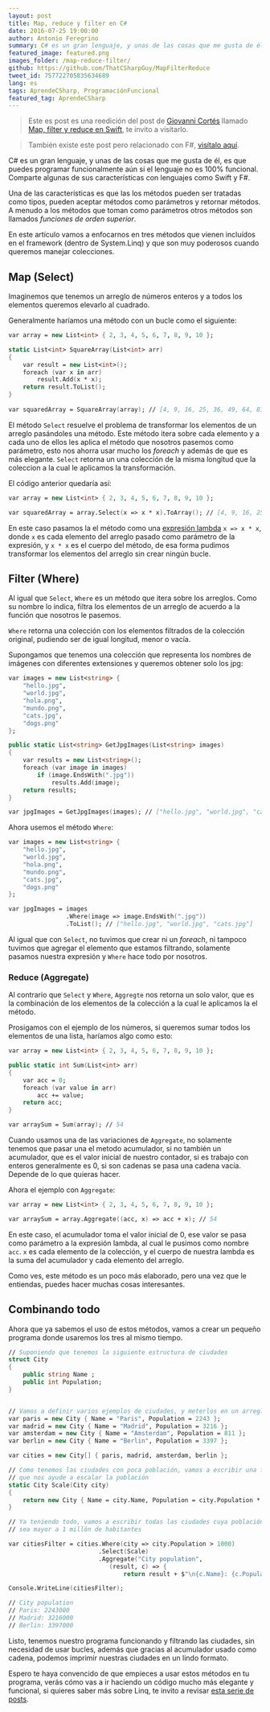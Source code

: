 ```yaml
---
layout: post
title: Map, reduce y filter en C#
date: 2016-07-25 19:00:00
author: Antonio Feregrino
summary: C# es un gran lenguaje, y unas de las cosas que me gusta de él, es que puedes programar funcionalmente aún si el lenguaje no es 100% funcional. Comparte algunas de sus características con lenguajes como Swift y F#.
featured_image: featured.png
images_folder: /map-reduce-filter/
github: https://github.com/ThatCSharpGuy/MapFilterReduce
tweet_id: 757722705835634689
lang: es
tags: AprendeCSharp, ProgramaciónFuncional
featured_tag: AprendeCSharp
---
```


 > Este es post es una reedición del post de <a href="https://twitter.com/giovanni_cortes" target="_blank">Giovanni Cortés</a> llamado <a href="https://giovannicortes.com/swift/map-filter-reduce-en-swift/" target="_blank">Map, filter y reduce en Swift</a>, te invito a visitarlo.  

 > También existe este post pero relacionado con F#, <a href="../map-filter-reduce-f-sharp">visítalo aquí</a>.

C# es un gran lenguaje, y unas de las cosas que me gusta de él, es que puedes programar funcionalmente aún si el lenguaje no es 100% funcional. Comparte algunas de sus características con lenguajes como Swift y F#.

Una de las características es que las los métodos pueden ser tratadas como tipos, pueden aceptar métodos como parámetros y retornar métodos. A menudo a los métodos que toman como parámetros otros métodos son llamados *funciones de orden superior*.

En este artículo vamos a enfocarnos en tres métodos que vienen incluídos en el framework (dentro de System.Linq) y que son muy poderosos cuando queremos manejar colecciones.

## Map (Select)
Imaginemos que tenemos un arreglo de números enteros y a todos los elementos queremos elevarlo al cuadrado.

Generalmente haríamos una método con un bucle como el siguiente:

```fsharp  
var array = new List<int> { 2, 3, 4, 5, 6, 7, 8, 9, 10 };

static List<int> SquareArray(List<int> arr)
{
    var result = new List<int>();
    foreach (var x in arr)
        result.Add(x * x);
    return result.ToList();
}
   
var squaredArray = SquareArray(array); // [4, 9, 16, 25, 36, 49, 64, 81, 100]
```  

El método `Select` resuelve el problema de transformar los elementos de un arreglo pasándoles una método. Este método itera sobre cada elemento y a cada uno de ellos les aplica el método que nosotros pasemos como parámetro, esto nos ahorra usar mucho los *foreach* y además de que es más elegante. `Select` retorna un una colección de la misma longitud que la coleccion a la cual le aplicamos la transformación.

El código anterior quedaría así:

```fsharp  
var array = new List<int> { 2, 3, 4, 5, 6, 7, 8, 9, 10 };

var squaredArray = array.Select(x => x * x).ToArray(); // [4, 9, 16, 25, 36, 49, 64, 81, 100]
```  

En este caso pasamos la el método como una <a href="#" target="_blank" rel="nofollow">expresión lambda</a> `x => x * x`, donde `x` es cada elemento del arreglo pasado como parámetro de la expresión, y `x * x` es el cuerpo del método, de esa forma pudimos transformar los elementos del arreglo sin crear ningún bucle.

## Filter (Where)
Al igual que `Select`, `Where` es un método que itera sobre los arreglos. Como su nombre lo indica, filtra los elementos de un arreglo de acuerdo a la función que nosotros le pasemos.

`Where` retorna una colección con los elementos filtrados de la colección original, pudiendo ser de igual longitud, menor o vacía.

Supongamos que tenemos una colección que representa los nombres de imágenes con diferentes extensiones y queremos obtener solo los jpg:

```fsharp  
var images = new List<string> {
    "hello.jpg",
    "world.jpg",
    "hola.png",
    "mundo.png",
    "cats.jpg",
    "dogs.png"
};

public static List<string> GetJpgImages(List<string> images)
{
    var results = new List<string>();
    foreach (var image in images)
        if (image.EndsWith(".jpg"))
            results.Add(image);
    return results;
}

var jpgImages = GetJpgImages(images); // ["hello.jpg", "world.jpg", "cats.jpg"]
```  

Ahora usemos el método `Where`:

```fsharp  
var images = new List<string> {
    "hello.jpg",
    "world.jpg",
    "hola.png",
    "mundo.png",
    "cats.jpg",
    "dogs.png"
};

var jpgImages = images
                .Where(image => image.EndsWith(".jpg"))
                .ToList(); // ["hello.jpg", "world.jpg", "cats.jpg"]
```  

Al igual que con `Select`, no tuvimos que crear ni un *foreach*, ni tampoco tuvimos que agregar el elemento que estamos filtrando, solamente pasamos nuestra expresión y `Where` hace todo por nosotros.

### Reduce (Aggregate)
Al contrario que `Select` y `Where`, `Aggregte` nos retorna un solo valor, que es la combinación de los elementos de la colección a la cual le aplicamos la el método.

Prosigamos con el ejemplo de los números, si queremos sumar todos los elementos de una lista, haríamos algo como esto:

```fsharp  
var array = new List<int> { 2, 3, 4, 5, 6, 7, 8, 9, 10 };   

public static int Sum(List<int> arr)
{
    var acc = 0;
    foreach (var value in arr)
        acc += value;
    return acc;
}

var arraySum = Sum(array); // 54
```  

Cuando usamos una de las variaciones de `Aggregate`, no solamente tenemos que pasar una el metodo acumulador, si no también un acumulador, que es el valor inicial de nuestro contador, si es trabajo con enteros generalmente es 0, si son cadenas se pasa una cadena vacía. Depende de lo que quieras hacer.

Ahora el ejemplo con `Aggregate`:

```fsharp  
var array = new List<int> { 2, 3, 4, 5, 6, 7, 8, 9, 10 };

var arraySum = array.Aggregate((acc, x) => acc + x); // 54
```  

En este caso, el acumulador toma el valor inicial de 0, ese valor se pasa como parámetro a la expresión lambda, al cual le pusimos como nombre `acc`. `x` es cada elemento de la colección, y el cuerpo de nuestra lambda es la suma del acumulador y cada elemento del arreglo.

Como ves, este método es un poco más elaborado, pero una vez que le entiendas, puedes hacer muchas cosas interesantes.

## Combinando todo  

Ahora que ya sabemos el uso de estos métodos, vamos a crear un pequeño programa donde usaremos los tres al mismo tiempo.

```fsharp  
// Suponiendo que tenemos la siguiente estructura de ciudades
struct City
{
    public string Name ;
    public int Population;
}


// Vamos a definir varios ejemplos de ciudades, y meterlos en un arreglo
var paris = new City { Name = "Paris", Population = 2243 };
var madrid = new City { Name = "Madrid", Population = 3216 };
var amsterdam = new City { Name = "Amsterdam", Population = 811 };
var berlin = new City { Name = "Berlin", Population = 3397 };

var cities = new City[] { paris, madrid, amsterdam, berlin };

// Como tenemos las ciudades con poca población, vamos a escribir una función
// que nos ayude a escalar la población
static City Scale(City city) 
{
    return new City { Name = city.Name, Population = city.Population * 1000 };
}

// Ya teniendo todo, vamos a escribir todas las ciudades cuya población
// sea mayor a 1 millón de habitantes

var citiesFilter = cities.Where(city => city.Population > 1000)
                         .Select(Scale)
                         .Aggregate("City population", 
                            (result, c) => {
                                return result + $"\n{c.Name}: {c.Population}";});

Console.WriteLine(citiesFilter);

// City population
// Paris: 2243000
// Madrid: 3216000
// Berlin: 3397000
```  

Listo, tenemos nuestro programa funcionando y filtrando las ciudades, sin necesidad de usar bucles, además que gracias al acumulador usado como cadena, podemos imprimir nuestras ciudades en un lindo formato.

Espero te haya convencido de que empieces a usar estos métodos en tu programa, verás cómo vas a ir haciendo un código mucho más elegante y funcional, si quieres saber más sobre Linq, te invito a revisar <a href="#">esta serie de posts</a>.
